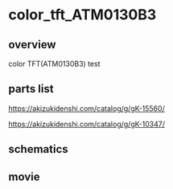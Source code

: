 # color_tft_ATM0130B3

## overview

color TFT(ATM0130B3) test

## parts list

https://akizukidenshi.com/catalog/g/gK-15560/

https://akizukidenshi.com/catalog/g/gK-10347/

## schematics


## movie

